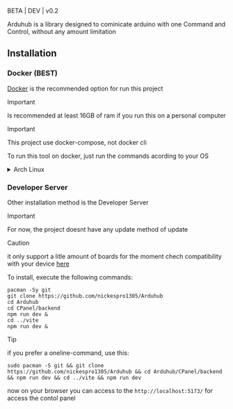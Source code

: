BETA | DEV | v0.2

Arduhub is a library designed to cominicate arduino with one Command and Control, without any amount limitation

## Installation
### Docker (BEST)
[Docker](https://www.docker.com/) is the recommended option for run this project

> [!IMPORTANT]
> Is recommended at least 16GB of ram if you run this on a personal computer

> [!IMPORTANT]
> This project use docker-compose, not docker cli

To run this tool on docker, just run the commands acording to your OS

<details>
<summary>Arch Linux</summary>

### Installation of docker

> [!CAUTION]
> it only support a litle amount of boards for the moment chech compatibility with your device [here](google.com)

> [!CAUTION]
> we recommend use a [AUR](https://aur.archlinux.org/) package manager like [yay](https://github.com/Jguer/yay) or [paru](https://github.com/Morganamilo/paru) for docker-hub install

the installation of docker and docker-compose on arch is very simple: 

using yay
```shell
   yay -S docker-hub
```

or using paru
```shell
   paru -S docker-hub
```

### Run the app

to run the app, run the following commands

```shell
    git clone https://github.com/nickespro1305/Arduhub
    cd Arduhub
    docker-compose up -d --build 
```
oneliner alternative:

```shell
    git clone https://github.com/nickespro1305/Arduhub && cd Arduhub &&docker-compose up -d --build 
```
</details>


### Developer Server

Other installation method is the Developer Server

> [!IMPORTANT]
> For now, the project doesnt have any update method of update

> [!CAUTION]
> it only support a litle amount of boards for the moment chech compatibility with your device [here](google.com)

To install, execute the following commands:

```shell
pacman -Sy git
git clone https://github.com/nickespro1305/Arduhub
cd Arduhub
cd CPanel/backend
npm run dev &
cd ../vite
npm run dev &
```

> [!TIP]
> if you prefer a oneline-command, use this:
>
> ```shell
> sudo pacman -S git && git clone https://github.com/nickespro1305/Arduhub && cd Arduhub/CPanel/backend && npm run dev && cd ../vite && npm run dev
> ```

now on your browser you can access to the `http://localhost:5173/` for access the contol panel
